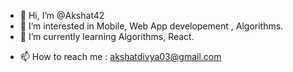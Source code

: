 - 👋 Hi, I’m @Akshat42
- 👀 I’m interested in Mobile, Web App developement , Algorithms.
- 🌱 I’m currently learning Algorithms, React.
<!---
- 💞️ I’m looking to collaborate on ...
--->
- 📫 How to reach me : akshatdivya03@gmail.com

<!---
Akshat42/Akshat42 is a ✨ special ✨ repository because its `README.md` (this file) appears on your GitHub profile.
You can click the Preview link to take a look at your changes.
--->
